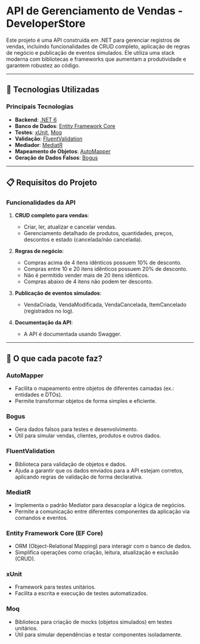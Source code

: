 # API de Gerenciamento de Vendas - DeveloperStore

Este projeto é uma API construída em .NET para gerenciar registros de vendas, incluindo funcionalidades de CRUD completo, aplicação de regras de negócio e publicação de eventos simulados. Ele utiliza uma stack moderna com bibliotecas e frameworks que aumentam a produtividade e garantem robustez ao código.

---

## 🚀 Tecnologias Utilizadas

### Principais Tecnologias

- **Backend**: [.NET 6](https://dotnet.microsoft.com/)
- **Banco de Dados**: [Entity Framework Core](https://learn.microsoft.com/en-us/ef/)
- **Testes**: [xUnit](https://xunit.net/), [Moq](https://github.com/moq)
- **Validação**: [FluentValidation](https://fluentvalidation.net/)
- **Mediador**: [MediatR](https://github.com/jbogard/MediatR)
- **Mapeamento de Objetos**: [AutoMapper](https://automapper.org/)
- **Geração de Dados Falsos**: [Bogus](https://github.com/bchavez/Bogus)

---

## 📋 Requisitos do Projeto

### Funcionalidades da API

1. **CRUD completo para vendas**:
   - Criar, ler, atualizar e cancelar vendas.
   - Gerenciamento detalhado de produtos, quantidades, preços, descontos e estado (cancelada/não cancelada).

2. **Regras de negócio**:
   - Compras acima de 4 itens idênticos possuem 10% de desconto.
   - Compras entre 10 e 20 itens idênticos possuem 20% de desconto.
   - Não é permitido vender mais de 20 itens idênticos.
   - Compras abaixo de 4 itens não podem ter desconto.

3. **Publicação de eventos simulados**:
   - VendaCriada, VendaModificada, VendaCancelada, ItemCancelado (registrados no log).

4. **Documentação da API**:
   - A API é documentada usando Swagger.

---

## 🔧 O que cada pacote faz?

### **AutoMapper**
- Facilita o mapeamento entre objetos de diferentes camadas (ex.: entidades e DTOs).
- Permite transformar objetos de forma simples e eficiente.

### **Bogus**
- Gera dados falsos para testes e desenvolvimento.
- Útil para simular vendas, clientes, produtos e outros dados.

### **FluentValidation**
- Biblioteca para validação de objetos e dados.
- Ajuda a garantir que os dados enviados para a API estejam corretos, aplicando regras de validação de forma declarativa.

### **MediatR**
- Implementa o padrão Mediator para desacoplar a lógica de negócios.
- Permite a comunicação entre diferentes componentes da aplicação via comandos e eventos.

### **Entity Framework Core (EF Core)**
- ORM (Object-Relational Mapping) para interagir com o banco de dados.
- Simplifica operações como criação, leitura, atualização e exclusão (CRUD).

### **xUnit**
- Framework para testes unitários.
- Facilita a escrita e execução de testes automatizados.

### **Moq**
- Biblioteca para criação de mocks (objetos simulados) em testes unitários.
- Útil para simular dependências e testar componentes isoladamente.
